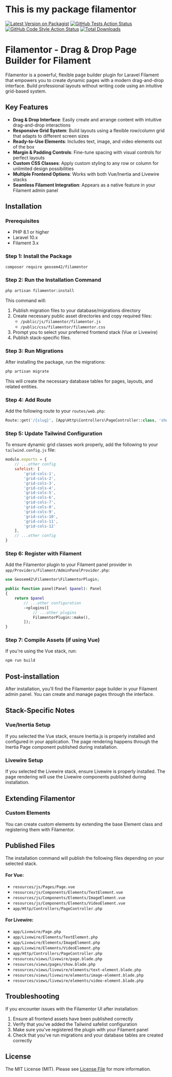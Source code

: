 # This is my package filamentor

[![Latest Version on Packagist](https://img.shields.io/packagist/v/geosem42/filamentor.svg?style=flat-square)](https://packagist.org/packages/geosem42/filamentor)
[![GitHub Tests Action Status](https://img.shields.io/github/actions/workflow/status/geosem42/filamentor/run-tests.yml?branch=main&label=tests&style=flat-square)](https://github.com/geosem42/filamentor/actions?query=workflow%3Arun-tests+branch%3Amain)
[![GitHub Code Style Action Status](https://img.shields.io/github/actions/workflow/status/geosem42/filamentor/fix-php-code-styling.yml?branch=main&label=code%20style&style=flat-square)](https://github.com/geosem42/filamentor/actions?query=workflow%3A"Fix+PHP+code+styling"+branch%3Amain)
[![Total Downloads](https://img.shields.io/packagist/dt/geosem42/filamentor.svg?style=flat-square)](https://packagist.org/packages/geosem42/filamentor)



# Filamentor - Drag & Drop Page Builder for Filament

Filamentor is a powerful, flexible page builder plugin for Laravel Filament that empowers you to create dynamic pages with a modern drag-and-drop interface. Build professional layouts without writing code using an intuitive grid-based system.

## Key Features

- **Drag & Drop Interface**: Easily create and arrange content with intuitive drag-and-drop interactions
- **Responsive Grid System**: Build layouts using a flexible row/column grid that adapts to different screen sizes
- **Ready-to-Use Elements**: Includes text, image, and video elements out of the box
- **Margin & Padding Controls**: Fine-tune spacing with visual controls for perfect layouts
- **Custom CSS Classes**: Apply custom styling to any row or column for unlimited design possibilities
- **Multiple Frontend Options**: Works with both Vue/Inertia and Livewire stacks
- **Seamless Filament Integration**: Appears as a native feature in your Filament admin panel
## Installation

### Prerequisites

- PHP 8.1 or higher
- Laravel 10.x
- Filament 3.x

### Step 1: Install the Package

```bash
composer require geosem42/filamentor
```

### Step 2: Run the Installation Command

```bash
php artisan filamentor:install
```

This command will:

1. Publish migration files to your database/migrations directory
2. Create necessary public asset directories and copy required files:
    - `/public/js/filamentor/filamentor.js`
    - `/public/css/filamentor/filamentor.css`
3. Prompt you to select your preferred frontend stack (Vue or Livewire)
4. Publish stack-specific files.

### Step 3: Run Migrations

After installing the package, run the migrations:

```bash
php artisan migrate
```

This will create the necessary database tables for pages, layouts, and related entities.

### Step 4: Add Route

Add the following route to your `routes/web.php`:

```php
Route::get('/{slug}', [App\Http\Controllers\PageController::class, 'show'])->name('page.show');
```

### Step 5: Update Tailwind Configuration

To ensure dynamic grid classes work properly, add the following to your `tailwind.config.js` file:

```javascript
module.exports = {
    // ...other config
    safelist: [
        'grid-cols-1',
        'grid-cols-2',
        'grid-cols-3',
        'grid-cols-4',
        'grid-cols-5',
        'grid-cols-6',
        'grid-cols-7',
        'grid-cols-8',
        'grid-cols-9',
        'grid-cols-10',
        'grid-cols-11',
        'grid-cols-12'
    ],
    // ...other config
}
```

### Step 6: Register with Filament

Add the Filamentor plugin to your Filament panel provider in `app/Providers/Filament/AdminPanelProvider.php`:

```php
use Geosem42\Filamentor\FilamentorPlugin;

public function panel(Panel $panel): Panel
{
    return $panel
        // ...other configuration
        ->plugins([
            // ...other plugins
            FilamentorPlugin::make(),
        ]);
}
```

### Step 7: Compile Assets (if using Vue)

If you're using the Vue stack, run:

```bash
npm run build
```

## Post-installation

After installation, you'll find the Filamentor page builder in your Filament admin panel. You can create and manage pages through the interface.

## Stack-Specific Notes

### Vue/Inertia Setup

If you selected the Vue stack, ensure Inertia.js is properly installed and configured in your application. The page rendering happens through the Inertia Page component published during installation.

### Livewire Setup

If you selected the Livewire stack, ensure Livewire is properly installed. The page rendering will use the Livewire components published during installation.

## Extending Filamentor

### Custom Elements

You can create custom elements by extending the base Element class and registering them with Filamentor.

## Published Files

The installation command will publish the following files depending on your selected stack.
#### For Vue:

- `resources/js/Pages/Page.vue`
- `resources/js/Components/Elements/TextElement.vue`
- `resources/js/Components/Elements/ImageElement.vue`
- `resources/js/Components/Elements/VideoElement.vue`
- `app/Http/Controllers/PageController.php`

#### For Livewire:

- `app/Livewire/Page.php`
- `app/Livewire/Elements/TextElement.php`
- `app/Livewire/Elements/ImageElement.php`
- `app/Livewire/Elements/VideoElement.php`
- `app/Http/Controllers/PageController.php`
- `resources/views/livewire/page.blade.php`
- `resources/views/pages/show.blade.php`
- `resources/views/livewire/elements/text-element.blade.php`
- `resources/views/livewire/elements/image-element.blade.php`
- `resources/views/livewire/elements/video-element.blade.php`


## Troubleshooting

If you encounter issues with the Filamentor UI after installation:

1. Ensure all frontend assets have been published correctly
2. Verify that you've added the Tailwind safelist configuration
3. Make sure you've registered the plugin with your Filament panel
4. Check that you've run migrations and your database tables are created correctly

## License

The MIT License (MIT). Please see [License File](LICENSE.md) for more information.
